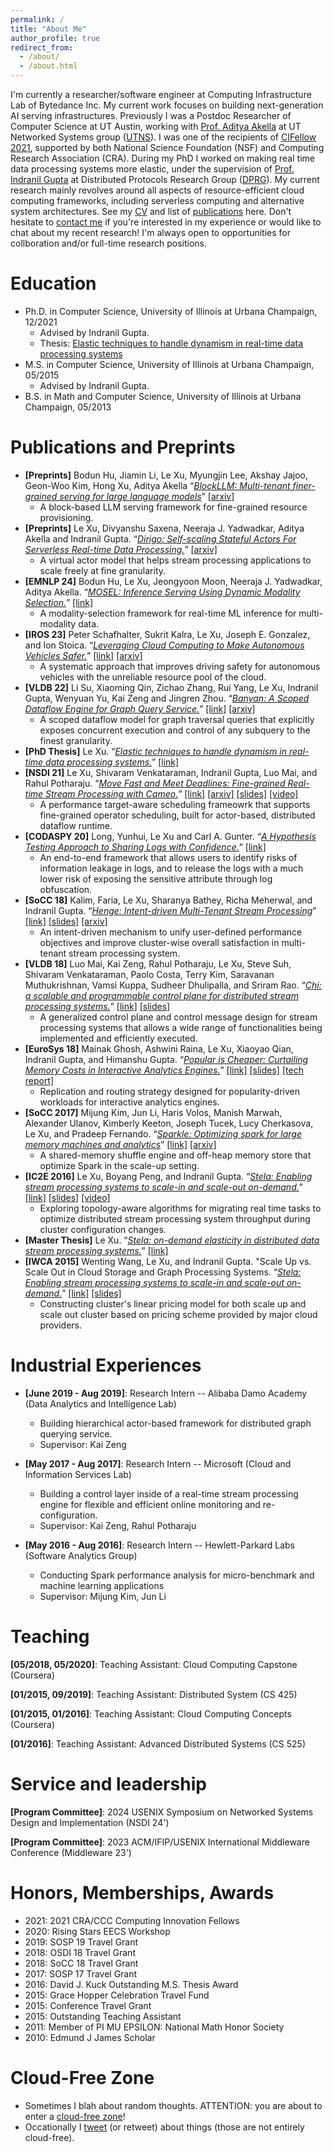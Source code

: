 ```yaml
---
permalink: /
title: "About Me"
author_profile: true
redirect_from: 
  - /about/
  - /about.html
---
```


I'm currently a researcher/software engineer at Computing Infrastructure Lab of Bytedance Inc. My current work focuses on building next-generation AI serving infrastructures. Previously I was a Postdoc Researcher of Computer Science at UT Austin, working with [Prof. Aditya Akella](http://pages.cs.wisc.edu/~akella/) at UT Networked Systems group ([UTNS](https://utns.cs.utexas.edu/)). I was one of the recipients of [CIFellow 2021](https://cifellows2021.org/2021-class/), supported by both National Science Foundation (NSF) and Computing Research Association (CRA). During my PhD I worked on making real time data processing systems more elastic, under the supervision of [Prof. Indranil Gupta](http://indy.cs.illinois.edu/) at Distributed Protocols Research Group ([DPRG](http://dprg.cs.uiuc.edu/)). My current research mainly revolves around all aspects of resource-efficient cloud computing frameworks, including serverless computing and alternative system architectures. See my [CV](files/lexu_cv.pdf) and list of [publications](https://scholar.google.com/citations?user=uFyE-AQAAAAJ) here.
Don't hesitate to [contact me](mailto:le.xu@bytedance.com) if you're interested in my experience or would like to chat about my recent research! I'm always open to opportunities for collboration and/or full-time research positions.


Education
======
* Ph.D. in Computer Science, University of Illinois at Urbana Champaign, 12/2021
  * Advised by Indranil Gupta.
  * Thesis: [Elastic techniques to handle dynamism in real-time data processing systems](https://www.ideals.illinois.edu/items/123174/bitstreams/405779/data.pdf)
* M.S. in Computer Science, University of Illinois at Urbana Champaign, 05/2015
  * Advised by Indranil Gupta.
* B.S. in Math and Computer Science, University of Illinois at Urbana Champaign, 05/2013

Publications and Preprints
======
* **[Preprints]** Bodun Hu, Jiamin Li, Le Xu, Myungjin Lee, Akshay Jajoo, Geon-Woo Kim, Hong Xu, Aditya Akella “*<u>BlockLLM: Multi-tenant finer-grained serving for large language models</u>*” [[arxiv]](https://arxiv.org/pdf/2404.18322)
  * A block-based LLM serving framework for fine-grained resource provisioning.
* **[Preprints]** Le Xu, Divyanshu Saxena, Neeraja J. Yadwadkar, Aditya Akella and Indranil Gupta. “*<u>Dirigo: Self-scaling Stateful Actors For Serverless Real-time Data Processing.</u>*” [[arxiv]](https://arxiv.org/abs/2308.03615)
  * A virtual actor model that helps stream processing applications to scale freely at fine granularity.
* **[EMNLP 24]** Bodun Hu, Le Xu, Jeongyoon Moon, Neeraja J. Yadwadkar, Aditya Akella. “*<u>MOSEL: Inference Serving Using Dynamic Modality Selection.</u>*” [[link]](https://aclanthology.org/2024.emnlp-main.501.pdf)
  * A modality-selection framework for real-time ML inference for multi-modality data.  
* **[IROS 23]** Peter Schafhalter, Sukrit Kalra, Le Xu, Joseph E. Gonzalez, and Ion Stoica. “*<u>Leveraging Cloud Computing to Make Autonomous Vehicles Safer.</u>*” [[link]](/files/IROS23_2514_FI.pdf) [[arxiv]](ttps://arxiv.org/abs/2308.03204)
  * A systematic approach that improves driving safety for autonomous vehicles with the unreliable resource pool of the cloud. 
* **[VLDB 22]** Li Su, Xiaoming Qin, Zichao Zhang, Rui Yang, Le Xu, Indranil Gupta, Wenyuan Yu, Kai Zeng and Jingren Zhou. “*<u>Banyan: A Scoped Dataflow Engine for Graph Query Service.</u>*” [[link]](https://www.vldb.org/pvldb/vol15/p2045-su.pdf) [[arxiv]](https://arxiv.org/abs/2202.12530)
  * A scoped dataflow model for graph traversal queries that explicitly exposes concurrent execution and control of any subquery to the finest granularity. 
* **[PhD Thesis]** Le Xu. “*<u>Elastic techniques to handle dynamism in real-time data processing systems.</u>*” [[link]](https://www.ideals.illinois.edu/items/123174/bitstreams/405779/data.pdf)
* **[NSDI 21]** Le Xu, Shivaram Venkataraman, Indranil Gupta, Luo Mai, and Rahul Potharaju. “*<u>Move Fast and Meet Deadlines: Fine-grained Real-time Stream Processing with Cameo.</u>*” [[link]](files/nsdi21-xu.pdf) [[arxiv]](https://arxiv.org/abs/2010.03035) [[slides]](files/nsdi21_slides_xu.pdf) [[video]](https://www.youtube.com/watch?v=V_DyLNG0Crg)
  * A performance target-aware scheduling frameowrk that supports fine-grained operator scheduling, built for actor-based, distributed dataflow runtime. 
* **[CODASPY 20]** Long, Yunhui, Le Xu and Carl A. Gunter. “*<u>A Hypothesis Testing Approach to Sharing Logs with Confidence.</u>*” [[link]](files/log-obfuscation-cr.pdf) 
  * An end-to-end framework that allows users to identify risks of information leakage in logs, and to release the logs with a much lower risk of exposing the sensitive attribute through log obfuscation.
* **[SoCC 18]** Kalim, Faria, Le Xu, Sharanya Bathey, Richa Meherwal, and Indranil Gupta. “*<u>Henge: Intent-driven Multi-Tenant Stream Processing</u>*” [[link]](files/henge-cr.pdf) [[slides]](files/Henge-SoCC2018.pptx) [[arxiv]](https://arxiv.org/abs/1802.00082)
  * An intent-driven mechanism to unify user-defined performance objectives and improve cluster-wise overall satisfaction in multi-tenant stream processing system.
* **[VLDB 18]** Luo Mai, Kai Zeng, Rahul Potharaju, Le Xu, Steve Suh, Shivaram Venkataraman, Paolo Costa, Terry Kim, Saravanan Muthukrishnan, Vamsi Kuppa, Sudheer Dhulipalla, and Sriram Rao. “*<u>Chi: a scalable and programmable control plane for distributed stream processing systems.</u>*” [[link]](files/chi-cr.pdf) [[slides]](files/chi-vldb2018.pptx) 
  * A generalized control plane and control message design for stream processing systems that allows a wide range of functionalities being implemented and efficiently executed.
* **[EuroSys 18]** Mainak Ghosh, Ashwini Raina, Le Xu, Xiaoyao Qian, Indranil Gupta, and Himanshu Gupta. “*<u>Popular is Cheaper: Curtailing Memory Costs in Interactive Analytics Engines.</u>*” [[link]](files/Getafix_ShepherdVersion.pdf) [[slides]](files/getafix.pptx) [[tech report]](files/getafix-tr.pdf)
  * Replication and routing strategy designed for popularity-driven workloads for interactive analytics engines.
* **[SoCC 2017]** Mijung Kim, Jun Li, Haris Volos, Manish Marwah, Alexander Ulanov, Kimberly Keeton, Joseph Tucek, Lucy Cherkasova, Le Xu, and Pradeep Fernando. “*<u>Sparkle: Optimizing spark for large memory machines and analytics</u>*” [[link]](https://dl.acm.org/doi/abs/10.1145/3127479.3134762) [[arxiv]](https://arxiv.org/abs/1708.05746)  
  * A shared-memory shuffle engine and off-heap memory store that optimize Spark in the scale-up setting.
* **[IC2E 2016]** Le Xu, Boyang Peng, and Indranil Gupta. “*<u>Stela: Enabling stream processing systems to scale-in and scale-out on-demand.</u>*” [[link]](files/PID4058711.pdf) [[slides]](files/stela-final-copy.pptx) [[video]](https://www.youtube.com/watch?v=RqFO1fLQAr4) 
  * Exploring topology-aware algorithms for migrating real time tasks to optimize distributed stream processing system throughput during cluster configuration changes.
* **[Master Thesis]** Le Xu. “*<u>Stela: on-demand elasticity in distributed data stream processing systems.</u>*” [[link]](files/XU-THESIS-2015.pdf)
* **[IWCA 2015]** Wenting Wang, Le Xu, and Indranil Gupta. "Scale Up vs. Scale Out in Cloud Storage and Graph Processing Systems. “*<u>Stela: Enabling stream processing systems to scale-in and scale-out on-demand.</u>*” [[link]](files/scaleOutUp.pdf) [[slides]](files/presentation.pptx)  
  * Constructing cluster's linear pricing model for both scale up and scale out cluster based on pricing scheme provided by major cloud providers.


Industrial Experiences
======
* **[June 2019 - Aug 2019]**:  Research Intern -- Alibaba Damo Academy (Data Analytics and Intelligence Lab)
  * Building hierarchical actor-based framework for distributed graph querying service.
  * Supervisor: Kai Zeng

* **[May 2017 - Aug 2017]**:  Research Intern -- Microsoft (Cloud and Information Services Lab)
  * Building a control layer inside of a real-time stream processing engine for flexible and efficient online monitoring and re-configuration.
  * Supervisor: Kai Zeng, Rahul Potharaju

* **[May 2016 - Aug 2016]**: Research Intern -- Hewlett-Parkard Labs (Software Analytics Group)
  * Conducting Spark performance analysis for micro-benchmark and machine learning applications
  * Supervisor: Mijung Kim, Jun Li
  
<!-- Skills
======
* Skill 1
* Skill 2
  * Sub-skill 2.1
  * Sub-skill 2.2
  * Sub-skill 2.3
* Skill 3 -->


<!-- Talks
======
  <ul>{% for post in site.talks reversed %}
    {% include archive-single-talk-cv.html  %}
  {% endfor %}</ul> -->
  
Teaching
======
**[05/2018, 05/2020]**: Teaching Assistant: Cloud Computing Capstone (Coursera)

**[01/2015, 09/2019]**: Teaching Assistant: Distributed System (CS 425)

**[01/2015, 01/2016]**: Teaching Assistant: Cloud Computing Concepts (Coursera) 

**[01/2016]**: Teaching Assistant: Advanced Distributed Systems (CS 525) 


Service and leadership
======
**[Program Committee]**: 2024 USENIX Symposium on Networked Systems Design and Implementation (NSDI 24')

**[Program Committee]**: 2023 ACM/IFIP/USENIX International Middleware Conference (Middleware 23') 

Honors, Memberships, Awards
======
* 2021: 2021 CRA/CCC Computing Innovation Fellows
* 2020: Rising Stars EECS Workshop
* 2019: SOSP 19 Travel Grant
* 2018: OSDI 18 Travel Grant
* 2018: SoCC 18 Travel Grant
* 2017: SOSP 17 Travel Grant
* 2016: David J. Kuck Outstanding M.S. Thesis Award
* 2015: Grace Hopper Celebration Travel Fund
* 2015: Conference Travel Grant
* 2015: Outstanding Teaching Assistant
* 2011: Member of PI MU EPSILON: National Math Honor Society 
* 2010: Edmund J James Scholar

Cloud-Free Zone
======
* Sometimes I blah about random thoughts. ATTENTION: you are about to enter a [cloud-free zone](https://happyandslow.wordpress.com)!
* Occationally I [tweet](https://twitter.com/happyandslow) (or retweet) about things (those are not entirely cloud-free).


<!-- This is the front page of a website that is powered by the [Academic Pages template](https://github.com/academicpages/academicpages.github.io) and hosted on GitHub pages. [GitHub pages](https://pages.github.com) is a free service in which websites are built and hosted from code and data stored in a GitHub repository, automatically updating when a new commit is made to the respository. This template was forked from the [Minimal Mistakes Jekyll Theme](https://mmistakes.github.io/minimal-mistakes/) created by Michael Rose, and then extended to support the kinds of content that academics have: publications, talks, teaching, a portfolio, blog posts, and a dynamically-generated CV. You can fork [this repository](https://github.com/academicpages/academicpages.github.io) right now, modify the configuration and markdown files, add your own PDFs and other content, and have your own site for free, with no ads! An older version of this template powers my own personal website at [stuartgeiger.com](http://stuartgeiger.com), which uses [this Github repository](https://github.com/staeiou/staeiou.github.io).

A data-driven personal website
======
Like many other Jekyll-based GitHub Pages templates, Academic Pages makes you separate the website's content from its form. The content & metadata of your website are in structured markdown files, while various other files constitute the theme, specifying how to transform that content & metadata into HTML pages. You keep these various markdown (.md), YAML (.yml), HTML, and CSS files in a public GitHub repository. Each time you commit and push an update to the repository, the [GitHub pages](https://pages.github.com/) service creates static HTML pages based on these files, which are hosted on GitHub's servers free of charge.

Many of the features of dynamic content management systems (like Wordpress) can be achieved in this fashion, using a fraction of the computational resources and with far less vulnerability to hacking and DDoSing. You can also modify the theme to your heart's content without touching the content of your site. If you get to a point where you've broken something in Jekyll/HTML/CSS beyond repair, your markdown files describing your talks, publications, etc. are safe. You can rollback the changes or even delete the repository and start over -- just be sure to save the markdown files! Finally, you can also write scripts that process the structured data on the site, such as [this one](https://github.com/academicpages/academicpages.github.io/blob/master/talkmap.ipynb) that analyzes metadata in pages about talks to display [a map of every location you've given a talk](https://academicpages.github.io/talkmap.html). -->

<!-- Getting started
======
1. Register a GitHub account if you don't have one and confirm your e-mail (required!)
2. Fork [this repository](https://github.com/academicpages/academicpages.github.io) by clicking the "fork" button in the top right. 
3. Go to the repository's settings (rightmost item in the tabs that start with "Code", should be below "Unwatch"). Rename the repository "[your GitHub username].github.io", which will also be your website's URL.
4. Set site-wide configuration and create content & metadata (see below -- also see [this set of diffs](http://archive.is/3TPas) showing what files were changed to set up [an example site](https://getorg-testacct.github.io) for a user with the username "getorg-testacct")
5. Upload any files (like PDFs, .zip files, etc.) to the files/ directory. They will appear at https://[your GitHub username].github.io/files/example.pdf.  
6. Check status by going to the repository settings, in the "GitHub pages" section

Site-wide configuration
------
The main configuration file for the site is in the base directory in [_config.yml](https://github.com/academicpages/academicpages.github.io/blob/master/_config.yml), which defines the content in the sidebars and other site-wide features. You will need to replace the default variables with ones about yourself and your site's github repository. The configuration file for the top menu is in [_data/navigation.yml](https://github.com/academicpages/academicpages.github.io/blob/master/_data/navigation.yml). For example, if you don't have a portfolio or blog posts, you can remove those items from that navigation.yml file to remove them from the header. 

Create content & metadata
------
For site content, there is one markdown file for each type of content, which are stored in directories like _publications, _talks, _posts, _teaching, or _pages. For example, each talk is a markdown file in the [_talks directory](https://github.com/academicpages/academicpages.github.io/tree/master/_talks). At the top of each markdown file is structured data in YAML about the talk, which the theme will parse to do lots of cool stuff. The same structured data about a talk is used to generate the list of talks on the [Talks page](https://academicpages.github.io/talks), each [individual page](https://academicpages.github.io/talks/2012-03-01-talk-1) for specific talks, the talks section for the [CV page](https://academicpages.github.io/cv), and the [map of places you've given a talk](https://academicpages.github.io/talkmap.html) (if you run this [python file](https://github.com/academicpages/academicpages.github.io/blob/master/talkmap.py) or [Jupyter notebook](https://github.com/academicpages/academicpages.github.io/blob/master/talkmap.ipynb), which creates the HTML for the map based on the contents of the _talks directory).

**Markdown generator**

I have also created [a set of Jupyter notebooks](https://github.com/academicpages/academicpages.github.io/tree/master/markdown_generator
) that converts a CSV containing structured data about talks or presentations into individual markdown files that will be properly formatted for the Academic Pages template. The sample CSVs in that directory are the ones I used to create my own personal website at stuartgeiger.com. My usual workflow is that I keep a spreadsheet of my publications and talks, then run the code in these notebooks to generate the markdown files, then commit and push them to the GitHub repository.

How to edit your site's GitHub repository
------
Many people use a git client to create files on their local computer and then push them to GitHub's servers. If you are not familiar with git, you can directly edit these configuration and markdown files directly in the github.com interface. Navigate to a file (like [this one](https://github.com/academicpages/academicpages.github.io/blob/master/_talks/2012-03-01-talk-1.md) and click the pencil icon in the top right of the content preview (to the right of the "Raw | Blame | History" buttons). You can delete a file by clicking the trashcan icon to the right of the pencil icon. You can also create new files or upload files by navigating to a directory and clicking the "Create new file" or "Upload files" buttons. 

Example: editing a markdown file for a talk
![Editing a markdown file for a talk](/images/editing-talk.png)

For more info
------
More info about configuring Academic Pages can be found in [the guide](https://academicpages.github.io/markdown/). The [guides for the Minimal Mistakes theme](https://mmistakes.github.io/minimal-mistakes/docs/configuration/) (which this theme was forked from) might also be helpful. -->

